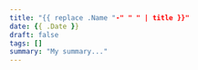 ```yaml
---
title: "{{ replace .Name "-" " " | title }}"
date: {{ .Date }}
draft: false
tags: []
summary: "My summary..."
---
```

